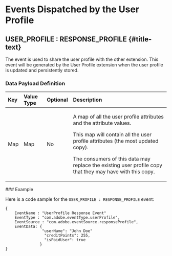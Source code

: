 # Events Dispatched by the User Profile

## USER\_PROFILE : RESPONSE\_PROFILE {#title-text}

The event is used to share the user profile with the other extension. This event will be generated by the User Profile extension when the user profile is updated and persistently stored.

### Data Payload Definition

<table>
  <thead>
    <tr>
      <th style="text-align:left">Key</th>
      <th style="text-align:left">Value Type</th>
      <th style="text-align:left">Optional</th>
      <th style="text-align:left">Description</th>
    </tr>
  </thead>
  <tbody>
    <tr>
      <td style="text-align:left">Map
        <String, String>
      </td>
      <td style="text-align:left">Map</td>
      <td style="text-align:left">No</td>
      <td style="text-align:left">
        <p>A map of all the user profile attributes and the attribute values.</p>
        <p>This map will contain all the user profile attributes (the most updated
          copy).</p>
        <p>The consumers of this data may replace the existing user profile copy
          that they may have with this copy.</p>
      </td>
    </tr>
  </tbody>
</table>### Example

Here is a code sample for the `USER_PROFILE : RESPONSE_PROFILE` event:

```text
{
    EventName : "UserProfile Response Event"
    EventType : "com.adobe.eventType.userProfile",
    EventSource : "com.adobe.eventSource.responseProfile",
    EventData: {
                "userName": "John Doe"
                 "creditPoints": 255,
                 "isPaidUser": true
               }
}
```


